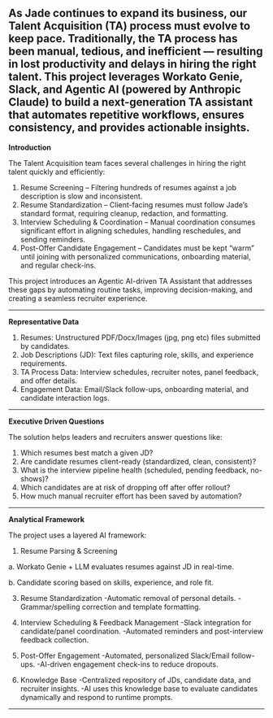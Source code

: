 As Jade continues to expand its business, our Talent Acquisition (TA) process must evolve to keep pace. Traditionally, the TA process has been manual, tedious, and inefficient — resulting in lost productivity and delays in hiring the right talent.
This project leverages Workato Genie, Slack, and Agentic AI (powered by Anthropic Claude) to build a next-generation TA assistant that automates repetitive workflows, ensures consistency, and provides actionable insights.
-------------------------------------------------------------------------------------------------------------------------------------------------------------------------------

**Introduction**

The Talent Acquisition team faces several challenges in hiring the right talent quickly and efficiently:
1. Resume Screening – Filtering hundreds of resumes against a job description is slow and inconsistent.
2. Resume Standardization – Client-facing resumes must follow Jade’s standard format, requiring cleanup, redaction, and formatting.
3. Interview Scheduling & Coordination – Manual coordination consumes significant effort in aligning schedules, handling reschedules, and sending reminders.
4. Post-Offer Candidate Engagement – Candidates must be kept “warm” until joining with personalized communications, onboarding material, and regular check-ins.

This project introduces an Agentic AI-driven TA Assistant that addresses these gaps by automating routine tasks, improving decision-making, and creating a seamless recruiter experience.

---------------------------------------------------------------------------------------------------------------------------------------------------------------------------------

**Representative Data**

1. Resumes: Unstructured PDF/Docx/Images (jpg, png etc) files submitted by candidates.
2. Job Descriptions (JD): Text files capturing role, skills, and experience requirements.
3. TA Process Data: Interview schedules, recruiter notes, panel feedback, and offer details.
4. Engagement Data: Email/Slack follow-ups, onboarding material, and candidate interaction logs.

-----------------------------------------------------------------------------------------------------------------------------------------------------------------------------

**Executive Driven Questions**

The solution helps leaders and recruiters answer questions like:
1. Which resumes best match a given JD?
2. Are candidate resumes client-ready (standardized, clean, consistent)?
3. What is the interview pipeline health (scheduled, pending feedback, no-shows)?
4. Which candidates are at risk of dropping off after offer rollout?
5. How much manual recruiter effort has been saved by automation?

-----------------------------------------------------------------------------------------------------------------------------------------------------------------------------

**Analytical Framework**

The project uses a layered AI framework:
1. Resume Parsing & Screening
   
a. Workato Genie + LLM evaluates resumes against JD in real-time.

b. Candidate scoring based on skills, experience, and role fit.

3. Resume Standardization
  -Automatic removal of personal details.
  -Grammar/spelling correction and template formatting.

4. Interview Scheduling & Feedback Management
  -Slack integration for candidate/panel coordination.
  -Automated reminders and post-interview feedback collection.

5. Post-Offer Engagement
  -Automated, personalized Slack/Email follow-ups.
  -AI-driven engagement check-ins to reduce dropouts.

6. Knowledge Base
  -Centralized repository of JDs, candidate data, and recruiter insights.
  -AI uses this knowledge base to evaluate candidates dynamically and respond to runtime prompts.

------------------------------------------------------------------------------------------------------------------------------------------------------------------------------

